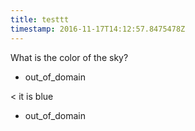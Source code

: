 ```yaml
---
title: testtt
timestamp: 2016-11-17T14:12:57.8475478Z
---
```


What is the color of the sky?
* out_of_domain

< it is blue
* out_of_domain
